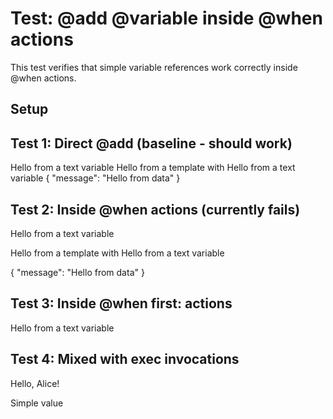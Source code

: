 # Test: @add @variable inside @when actions

This test verifies that simple variable references work correctly inside @when actions.

## Setup

## Test 1: Direct @add (baseline - should work)
Hello from a text variable
Hello from a template with Hello from a text variable
{
  "message": "Hello from data"
}
## Test 2: Inside @when actions (currently fails)
Hello from a text variable

Hello from a template with Hello from a text variable

{
  "message": "Hello from data"
}

## Test 3: Inside @when first: actions
Hello from a text variable
## Test 4: Mixed with exec invocations

Hello, Alice!

Simple value